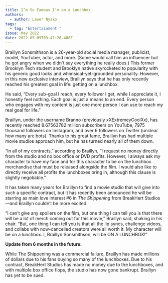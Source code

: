 ```yaml
---
title: I’m So Famous I’m on a Lunchbox
authors:
  - author: Lawer Nyako
tags:
  - tag: "Entertainment "
issue: May 2022
date: 2022-05-09T03:47:26.408Z
---
```

Braillyn Sonsmithson is a 26-year-old social media manager, publicist, model, YouTuber, actor, and more. (Some would call him an influencer but he got angry when we didn't say everything he really does.) This former Brooklyn Tech student and Brooklyn native skyrocketed to popularity with his generic good looks and whimsical-yet-grounded personality. However, in this new exclusive interview, Braillyn says that he has only recently reached his greatest goal in life: getting on a lunchbox.

He said, “Every sub-goal I reach, every follower I get, while I appreciate it, I honestly feel nothing. Each goal is just a means to an end. Every person who engages with my content is just one more person I can use to reach my real goal for life.”

Braillyn, under the username Branno (previously xXExtremeyCoolXx), has recently reached 8.67563782 million subscribers on YouTube, 7975 thousand followers on Instagram, and over 6 followers on Twitter (unclear how many are bots). Thanks to his great fame, Braillyn has had multiple movie studios approach him, but he has turned nearly all of them down. 

“In all of my contracts,” according to Braillyn, “I request no money directly from the studio and no box office or DVD profits. However, I always ask my character to have my face and for this character to be on the lunchbox merchandise that must be released alongside the film. I would also like to directly receive all profits the lunchboxes bring in, although this clause is slightly negotiable.”

It has taken many years for Braillyn to find a movie studio that will give into such a specific contract, but it has recently been announced he will be starring as main love interest #6 in *The Shippening* from BreakHert Studios—and Braillyn couldn’t be more excited. 

“I can’t give any spoilers on the film, but one thing I can tell you is that there will be a lot of merch coming out for this movie,” Braillyn said, shaking in his chair. “But, one thing I can tell you is that all the lip syncs, challenge videos, and collabs with now-cancelled creators were all worth it. My character will be on a lunchbox. I, Braillyn Sonsmithson, will be ON A LUNCHBOX!”

**Update from 6 months in the future:**

While The Shippening was a commercial failure, Braillyn has made millions of dollars due to his fans buying so many of the lunchboxes. Due to his contract, BreakHert Studios has made no money due to the lunchboxes, and with multiple box office flops, the studio has now gone bankrupt. Braillyn has yet to be sued.